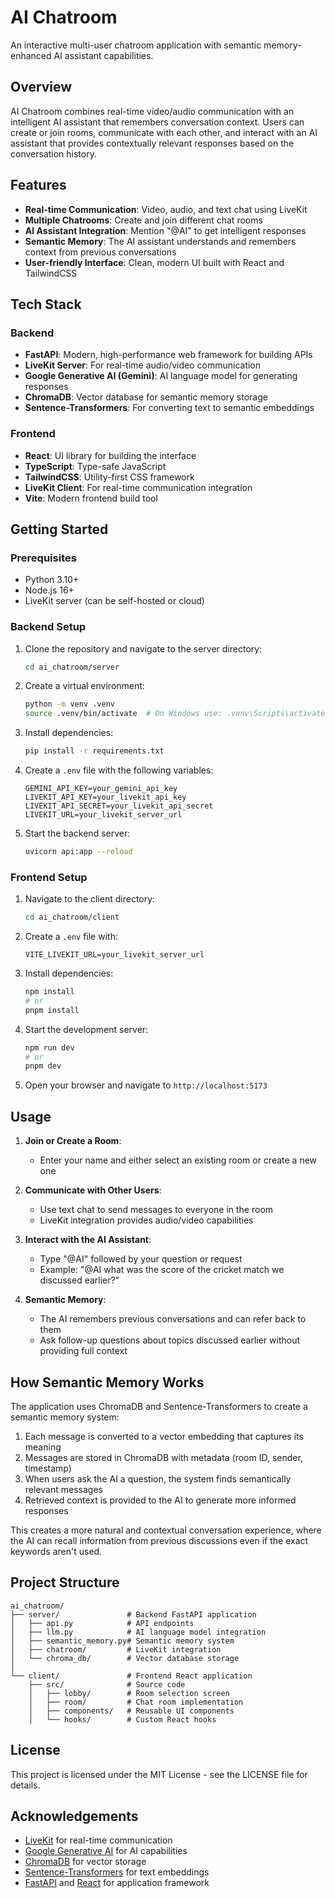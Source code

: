 # AI Chatroom

An interactive multi-user chatroom application with semantic memory-enhanced AI assistant capabilities.

## Overview

AI Chatroom combines real-time video/audio communication with an intelligent AI assistant that remembers conversation context. Users can create or join rooms, communicate with each other, and interact with an AI assistant that provides contextually relevant responses based on the conversation history.

## Features

- **Real-time Communication**: Video, audio, and text chat using LiveKit
- **Multiple Chatrooms**: Create and join different chat rooms
- **AI Assistant Integration**: Mention "@AI" to get intelligent responses
- **Semantic Memory**: The AI assistant understands and remembers context from previous conversations
- **User-friendly Interface**: Clean, modern UI built with React and TailwindCSS

## Tech Stack

### Backend
- **FastAPI**: Modern, high-performance web framework for building APIs
- **LiveKit Server**: For real-time audio/video communication
- **Google Generative AI (Gemini)**: AI language model for generating responses
- **ChromaDB**: Vector database for semantic memory storage
- **Sentence-Transformers**: For converting text to semantic embeddings

### Frontend
- **React**: UI library for building the interface
- **TypeScript**: Type-safe JavaScript
- **TailwindCSS**: Utility-first CSS framework
- **LiveKit Client**: For real-time communication integration
- **Vite**: Modern frontend build tool

## Getting Started

### Prerequisites
- Python 3.10+
- Node.js 16+
- LiveKit server (can be self-hosted or cloud)

### Backend Setup

1. Clone the repository and navigate to the server directory:
    ```bash
    cd ai_chatroom/server
    ```

2. Create a virtual environment:
    ```bash
    python -m venv .venv
    source .venv/bin/activate  # On Windows use: .venv\Scripts\activate
    ```

3. Install dependencies:
    ```bash
    pip install -r requirements.txt
    ```

4. Create a `.env` file with the following variables:
    ```
    GEMINI_API_KEY=your_gemini_api_key
    LIVEKIT_API_KEY=your_livekit_api_key
    LIVEKIT_API_SECRET=your_livekit_api_secret
    LIVEKIT_URL=your_livekit_server_url
    ```

5. Start the backend server:
    ```bash
    uvicorn api:app --reload
    ```

### Frontend Setup

1. Navigate to the client directory:
    ```bash
    cd ai_chatroom/client
    ```

2. Create a `.env` file with:
    ```
    VITE_LIVEKIT_URL=your_livekit_server_url
    ```

3. Install dependencies:
    ```bash
    npm install
    # or
    pnpm install
    ```

4. Start the development server:
    ```bash
    npm run dev
    # or
    pnpm dev
    ```

5. Open your browser and navigate to `http://localhost:5173`

## Usage

1. **Join or Create a Room**:
   - Enter your name and either select an existing room or create a new one

2. **Communicate with Other Users**:
   - Use text chat to send messages to everyone in the room
   - LiveKit integration provides audio/video capabilities

3. **Interact with the AI Assistant**:
   - Type "@AI" followed by your question or request
   - Example: "@AI what was the score of the cricket match we discussed earlier?"

4. **Semantic Memory**:
   - The AI remembers previous conversations and can refer back to them
   - Ask follow-up questions about topics discussed earlier without providing full context

## How Semantic Memory Works

The application uses ChromaDB and Sentence-Transformers to create a semantic memory system:

1. Each message is converted to a vector embedding that captures its meaning
2. Messages are stored in ChromaDB with metadata (room ID, sender, timestamp)
3. When users ask the AI a question, the system finds semantically relevant messages
4. Retrieved context is provided to the AI to generate more informed responses

This creates a more natural and contextual conversation experience, where the AI can recall information from previous discussions even if the exact keywords aren't used.

## Project Structure

```
ai_chatroom/
├── server/               # Backend FastAPI application
│   ├── api.py            # API endpoints
│   ├── llm.py            # AI language model integration
│   ├── semantic_memory.py# Semantic memory system
│   ├── chatroom/         # LiveKit integration
│   └── chroma_db/        # Vector database storage
│
└── client/               # Frontend React application
    ├── src/              # Source code
    │   ├── lobby/        # Room selection screen
    │   ├── room/         # Chat room implementation
    │   ├── components/   # Reusable UI components
    │   └── hooks/        # Custom React hooks
```

## License

This project is licensed under the MIT License - see the LICENSE file for details.

## Acknowledgements

- [LiveKit](https://livekit.io/) for real-time communication
- [Google Generative AI](https://ai.google.dev/) for AI capabilities
- [ChromaDB](https://www.trychroma.com/) for vector storage
- [Sentence-Transformers](https://www.sbert.net/) for text embeddings
- [FastAPI](https://fastapi.tiangolo.com/) and [React](https://reactjs.org/) for application framework